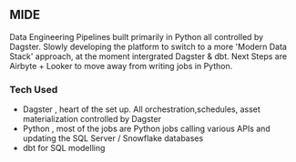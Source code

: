 ## MIDE
Data Engineering Pipelines  built primarily in Python all controlled by Dagster. Slowly developing the platform to switch to a more 'Modern Data Stack' approach, at the moment 
intergrated Dagster & dbt. Next Steps are Airbyte + Looker to move away from  writing jobs in Python.

### Tech Used 
- Dagster , heart of the set up. All orchestration,schedules, asset materialization controlled by Dagster 
- Python , most of the jobs are Python jobs calling various APIs and updating the SQL Server / Snowflake databases 
- dbt for SQL modelling 
